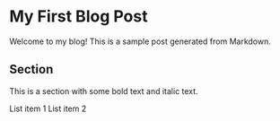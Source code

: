 # My First Blog Post

Welcome to my blog! This is a sample post generated from Markdown.

## Section
This is a section with some bold text and italic text.

List item 1
List item 2
